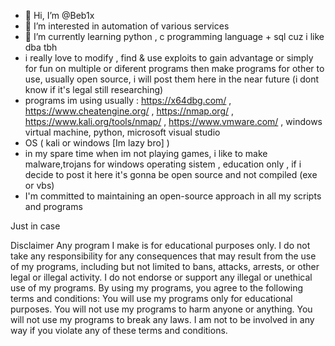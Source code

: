 - 👋 Hi, I’m @Beb1x
- 👀 I’m interested in automation of various services
- 🌱 I’m currently learning python , c programming language + sql cuz i like dba tbh
- i really love to modify , find & use exploits to gain advantage or simply for fun on multiple or diferent programs then make programs for other to use, usually open source, i will post them here in the near future (i dont know if it's legal still researching)
- programs im using usually : https://x64dbg.com/ , https://www.cheatengine.org/ , https://nmap.org/ , https://www.kali.org/tools/nmap/ , https://www.vmware.com/ , windows virtual machine, python, microsoft visual studio
- OS ( kali or windows [Im lazy bro] )
- in my spare time when im not playing games, i like to make malware,trojans for windows operating sistem , education only , if i decide to post it here it's gonna be open source and not compiled (exe or vbs)
- I'm committed to maintaining an open-source approach in all my scripts and programs








Just in case

Disclaimer
Any program I make is for educational purposes only. I do not take any responsibility for any consequences that may result from the use of my programs, including but not limited to bans, attacks, arrests, or other legal or illegal activity.
I do not endorse or support any illegal or unethical use of my programs.
By using my programs, you agree to the following terms and conditions:
You will use my programs only for educational purposes.
You will not use my programs to harm anyone or anything.
You will not use my programs to break any laws.
I am not to be involved in any way if you violate any of these terms and conditions.
